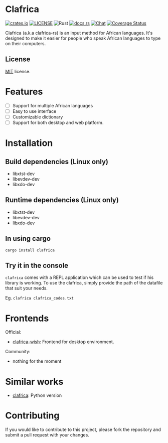 Clafrica
===

  [![crates.io](https://img.shields.io/crates/v/clafrica.svg)](https://crates.io/crates/clafrica)
  [![LICENSE](https://img.shields.io/crates/l/clafrica.svg)](https://github.com/pythonbrad/clafrica/blob/main/LICENSE)
  ![Rust](https://github.com/pythonbrad/clafrica/workflows/Rust/badge.svg)
  [![docs.rs](https://docs.rs/clafrica/badge.svg)](https://docs.rs/clafrica)
  [![Chat](https://img.shields.io/discord/1101565344692318320?logo=discord&logoColor=white)](https://discord.gg/C6TDEgzDzY)
  [![Coverage Status](https://coveralls.io/repos/github/pythonbrad/clafrica/badge.svg?branch=main)](https://coveralls.io/github/pythonbrad/clafrica?branch=main)

  Clafrica (a.k.a clafrica-rs) is an input method for African languages. It's designed to make it easier for people who speak African languages to type on their computers.

License
---
  [MIT](LICENSE) license.

Features
===

  - [ ] Support for multiple African languages 
  - [ ] Easy to use interface 
  - [ ] Customizable dictionary 
  - [ ] Support for both desktop and web platform.

Installation
===

Build dependencies (Linux only)
---
  - libxtst-dev
  - libevdev-dev
  - libxdo-dev

Runtime dependencies (Linux only)
---
  - libxtst-dev
  - libevdev-dev
  - libxdo-dev

In using cargo
---
  `cargo install clafrica`

Try it in the console
---
  `clafrica` comes with a REPL application which can be used to test if his library is working.
  To use the clafrica, simply provide the path of the datafile that suit your needs.
  
  Eg. `clafrica clafrica_codes.txt`

Frontends
===

  Official:
  - [clafrica-wish](https://github.com/pythonbrad/clafrica-wish): Frontend for desktop environment.

  Community:
  - nothing for the moment

Similar works
===

  - [clafrica](https://github.com/H-Theking/clafrica): Python version

Contributing
===

  If you would like to contribute to this project, please fork the repository and submit a pull request with your changes. 
